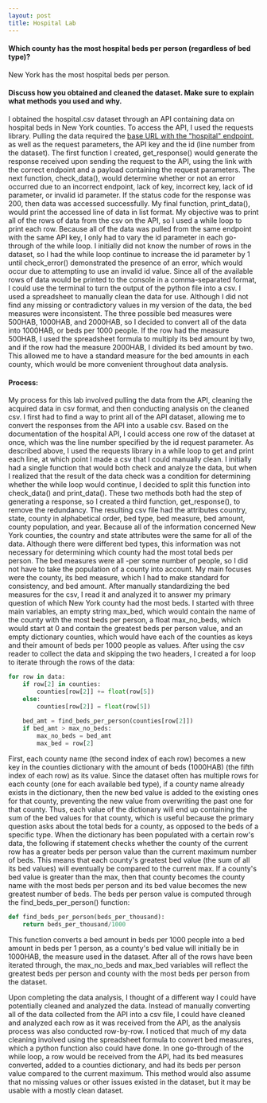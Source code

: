 ```yaml
---
layout: post
title: Hospital Lab
---
```


#### Which county has the most hospital beds per person (regardless of bed type)?

New York has the most hospital beds per person.


#### Discuss how you obtained and cleaned the dataset. Make sure to explain what methods you used and why.

I obtained the hospital.csv dataset through an API containing data on hospital beds in New York counties. To access the API, I used the requests library. Pulling the data required the [base URL with the "hospital" endpoint](https://hm-cs.herokuapp.com/hospital), as well as the request parameters, the API key and the id (line number from the dataset). The first function I created, get_response() would generate the response received upon sending the request to the API, using the link with the correct endpoint and a payload containing the request parameters. The next function, check_data(), would determine whether or not an error occurred due to an incorrect endpoint, lack of key, incorrect key, lack of id parameter, or invalid id parameter. If the status code for the response was 200, then data was accessed successfully. My final function, print_data(), would print the accessed line of data in list format. My objective was to print all of the rows of data from the csv on the API, so I used a while loop to print each row. Because all of the data was pulled from the same endpoint with the same API key, I only had to vary the id parameter in each go-through of the while loop. I initially did not know the number of rows in the dataset, so I had the while loop continue to increase the id parameter by 1 until check_error() demonstrated the presence of an error, which would occur due to attempting to use an invalid id value. Since all of the available rows of data would be printed to the console in a comma-separated format, I could use the terminal to turn the output of the python file into a csv. I used a spreadsheet to manually clean the data for use. Although I did not find any missing or contradictory values in my version of the data, the bed measures were inconsistent. The three possible bed measures were 500HAB, 1000HAB, and 2000HAB, so I decided to convert all of the data into 1000HAB, or beds per 1000 people. If the row had the measure 500HAB, I used the spreadsheet formula to multiply its bed amount by two, and if the row had the measure 2000HAB, I divided its bed amount by two. This allowed me to have a standard measure for the bed amounts in each county, which would be more convenient throughout data analysis.

#### Process:

My process for this lab involved pulling the data from the API, cleaning the acquired data in csv format, and then conducting analysis on the cleaned csv. I first had to find a way to print all of the API dataset, allowing me to convert the responses from the API into a usable csv. Based on the documentation of the hospital API, I could access one row of the dataset at once, which was the line number specified by the id request parameter. As described above, I used the requests library in a while loop to get and print each line, at which point I made a csv that I could manually clean. I initially had a single function that would both check and analyze the data, but when I realized that the result of the data check was a condition for determining whether the while loop would continue, I decided to split this function into check_data() and print_data(). These two methods both had the step of generating a response, so I created a third function, get_response(), to remove the redundancy. The resulting csv file had the attributes country, state, county in alphabetical order, bed type, bed measure, bed amount, county population, and year. Because all of the information concerned New York counties, the country and state attributes were the same for all of the data. Although there were different bed types, this information was not necessary for determining which county had the most total beds per person. The bed measures were all -per some number of people, so I did not have to take the population of a county into account. My main focuses were the county, its bed measure, which I had to make standard for consistency, and bed amount. After manually standardizing the bed measures for the csv, I read it and analyzed it to answer my primary question of which New York county had the most beds. I started with three main variables, an empty string max_bed, which would contain the name of the county with the most beds per person, a float max_no_beds, which would start at 0 and contain the greatest beds per person value, and an empty dictionary counties, which would have each of the counties as keys and their amount of beds per 1000 people as values. After using the csv reader to collect the data and skipping the two headers, I created a for loop to iterate through the rows of the data:

```python
for row in data:
    if row[2] in counties: 
        counties[row[2]] += float(row[5])
    else:
        counties[row[2]] = float(row[5])
        
    bed_amt = find_beds_per_person(counties[row[2]])
    if bed_amt > max_no_beds: 
        max_no_beds = bed_amt
        max_bed = row[2]
```

First, each county name (the second index of each row) becomes a new key in the counties dictionary with the amount of beds (1000HAB) (the fifth index of each row) as its value. Since the dataset often has multiple rows for each county (one for each available bed type), if a county name already exists in the dictionary, then the new bed value is added to the existing ones for that county, preventing the new value from overwriting the past one for that county. Thus, each value of the dictionary will end up containing the sum of the bed values for that county, which is useful because the primary question asks about the total beds for a county, as opposed to the beds of a specific type. When the dictionary has been populated with a certain row's data, the following if statement checks whether the county of the current row has a greater beds per person value than the current maximum number of beds. This means that each county's greatest bed value (the sum of all its bed values) will eventually be compared to the current max. If a county's bed value is greater than the max, then that county becomes the county name with the most beds per person and its bed value becomes the new greatest number of beds. The beds per person value is computed through the find_beds_per_person() function:

```python
def find_beds_per_person(beds_per_thousand):
    return beds_per_thousand/1000
```

This function converts a bed amount in beds per 1000 people into a bed amount in beds per 1 person, as a county's bed value will initially be in 1000HAB, the measure used in the dataset. 
After all of the rows have been iterated through, the max_no_beds and max_bed variables will reflect the greatest beds per person and county with the most beds per person from the dataset.

Upon completing the data analysis, I thought of a different way I could have potentially cleaned and analyzed the data. Instead of manually converting all of the data collected from the API into a csv file, I could have cleaned and analyzed each row as it was received from the API, as the analysis process was also conducted row-by-row. I noticed that much of my data cleaning involved using the spreadsheet formula to convert bed measures, which a python function also could have done. In one go-through of the while loop, a row would be received from the API, had its bed measures converted, added to a counties dictionary, and had its beds per person value compared to the current maximum. This method would also assume that no missing values or other issues existed in the dataset, but it may be usable with a mostly clean dataset.